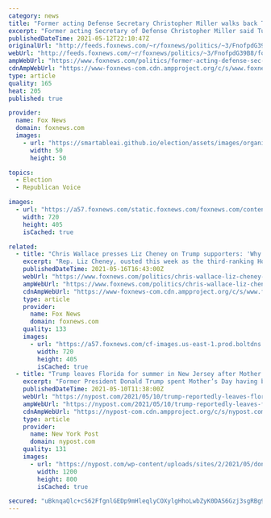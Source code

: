 ```yaml
---
category: news
title: "Former acting Defense Secretary Christopher Miller walks back Trump blame for Jan. 6 riots"
excerpt: "Former acting Secretary of Defense Christopher Miller said Tuesday during a hearing on the Jan. 6 riot he’d “reassessed” his previous evaluation that former President Trump’s speech that day had led to his supporters storming the Capitol."
publishedDateTime: 2021-05-12T22:10:47Z
originalUrl: "http://feeds.foxnews.com/~r/foxnews/politics/~3/FnofpdG39B8/former-acting-defense-sec-christopher-miller-walks-back-trump-blame-for-jan-6-riots"
webUrl: "http://feeds.foxnews.com/~r/foxnews/politics/~3/FnofpdG39B8/former-acting-defense-sec-christopher-miller-walks-back-trump-blame-for-jan-6-riots"
ampWebUrl: "https://www.foxnews.com/politics/former-acting-defense-sec-christopher-miller-walks-back-trump-blame-for-jan-6-riots.amp"
cdnAmpWebUrl: "https://www-foxnews-com.cdn.ampproject.org/c/s/www.foxnews.com/politics/former-acting-defense-sec-christopher-miller-walks-back-trump-blame-for-jan-6-riots.amp"
type: article
quality: 165
heat: 205
published: true

provider:
  name: Fox News
  domain: foxnews.com
  images:
    - url: "https://smartableai.github.io/election/assets/images/organizations/foxnews.com-50x50.jpg"
      width: 50
      height: 50

topics:
  - Election
  - Republican Voice

images:
  - url: "https://a57.foxnews.com/static.foxnews.com/foxnews.com/content/uploads/2020/11/720/405/gettyimages-Christopher-miller.jpg?ve=1&tl=1"
    width: 720
    height: 405
    isCached: true

related:
  - title: "Chris Wallace presses Liz Cheney on Trump supporters: 'Why alienate them?'"
    excerpt: "Rep. Liz Cheney, ousted this week as the third-ranking House Republican, defended her outspoken criticism of former President Donald Trump during an interview on \"Fox News Sunday,\" and said that the 74 million Americans who voted for him were \"misled\" and \"betrayed."
    publishedDateTime: 2021-05-16T16:43:00Z
    webUrl: "https://www.foxnews.com/politics/chris-wallace-liz-cheney-trump-supporters"
    ampWebUrl: "https://www.foxnews.com/politics/chris-wallace-liz-cheney-trump-supporters.amp"
    cdnAmpWebUrl: "https://www-foxnews-com.cdn.ampproject.org/c/s/www.foxnews.com/politics/chris-wallace-liz-cheney-trump-supporters.amp"
    type: article
    provider:
      name: Fox News
      domain: foxnews.com
    quality: 133
    images:
      - url: "https://a57.foxnews.com/cf-images.us-east-1.prod.boltdns.net/v1/static/694940094001/fc30c8bf-664f-400f-9821-3c5e743167c4/4c75fdeb-a75a-42a3-b2f2-a84eb69a5941/1280x720/match/720/405/image.jpg?ve=1&tl=1"
        width: 720
        height: 405
        isCached: true
  - title: "Trump leaves Florida for summer in New Jersey after Mother’s Day brunch: report"
    excerpt: "Former President Donald Trump spent Mother’s Day having brunch with wife Melania and son Barron, before jetting out to spend the summer in New Jersey, according to a report."
    publishedDateTime: 2021-05-10T11:38:00Z
    webUrl: "https://nypost.com/2021/05/10/trump-reportedly-leaves-florida-for-summer-in-new-jersey/"
    ampWebUrl: "https://nypost.com/2021/05/10/trump-reportedly-leaves-florida-for-summer-in-new-jersey/amp/"
    cdnAmpWebUrl: "https://nypost-com.cdn.ampproject.org/c/s/nypost.com/2021/05/10/trump-reportedly-leaves-florida-for-summer-in-new-jersey/amp/"
    type: article
    provider:
      name: New York Post
      domain: nypost.com
    quality: 131
    images:
      - url: "https://nypost.com/wp-content/uploads/sites/2/2021/05/donald-trump-bedminister-golf-30-1.jpg?quality=90&strip=all&w=1200"
        width: 1200
        height: 800
        isCached: true

secured: "uBknqaQlc+cS62FfgnlGEDp9mHleqlyCOXylgHhoLwbZyK0DAS6Gzj3sgRBg9C3JBfj34RMCi37prEbkEiqvvIGGy6+5lm9HRH+o61QwoGcAPPPGeDwg+omVvnNitKaQVvM4WXNgPcaLs20EBRVICU61wJehvXu14oiCSrXu7vhLl5cjnxvanovqYQ/6cgfOyNjbgEh6iiuvS65LUsDVmWs1SD1NuTmZDA7xbqglWMJgZoIBA6FB+NbBsmVhJ/bdFsuhOnnjYRX5GyutngBS4yM2eODwqiDf9xFBzDcpFS74JWdaWdINFO88OrYn1NnhFAfbFAh/OUXjOz1TjZGJB6sLSXT9yj8OiuiASw3IRys=;sTsKnuYx+3AiiIfyWLkuKQ=="
---
```


